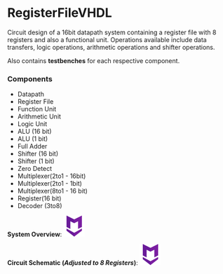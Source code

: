 # RegisterFileVHDL
Circuit design of a 16bit datapath system containing a register file with 8 registers and also a functional unit. Operations available include data transfers, logic operations, arithmetic operations and shifter operations.

Also contains **testbenches** for each respective component.

### Components 
* Datapath
* Register File
* Function Unit
* Arithmetic Unit
* Logic Unit 
* ALU (16 bit)
* ALU (1 bit)
* Full Adder
* Shifter (16 bit)
* Shifter (1 bit)
* Zero Detect
* Multiplexer(2to1 - 16bit)
* Multiplexer(2to1 - 1bit)
* Multiplexer(8to1 - 16 bit)
* Register(16 bit)
* Decoder (3to8)

**System Overview**: 
![alt text][system]

[system]: https://github.com/adam-p/markdown-here/raw/master/src/common/images/icon48.png "System"

**Circuit Schematic (_Adjusted to 8 Registers_)**: 
![alt text][circuit]

[circuit]: https://github.com/adam-p/markdown-here/raw/master/src/common/images/icon48.png "Circuit"

